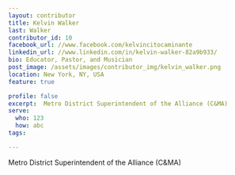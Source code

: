 ```yaml
---
layout: contributor
title: Kelvin Walker
last: Walker
contributor_id: 10
facebook_url: //www.facebook.com/kelvincitocaminante
linkedin_url: //www.linkedin.com/in/kelvin-walker-82a9b933/
bio: Educator, Pastor, and Musician
post_image: /assets/images/contributor_img/kelvin_walker.png
location: New York, NY, USA
feature: true

profile: false
excerpt:  Metro District Superintendent of the Alliance (C&MA)
serve:
  who: 123
  how: abc
tags:

---
```


Metro District Superintendent of the Alliance (C&MA)
